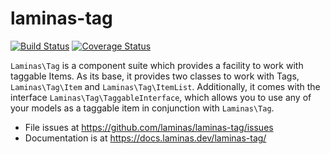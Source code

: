 # laminas-tag

[![Build Status](https://travis-ci.org/laminas/laminas-tag.svg?branch=master)](https://travis-ci.org/laminas/laminas-tag)
[![Coverage Status](https://coveralls.io/repos/laminas/laminas-tag/badge.svg?branch=master)](https://coveralls.io/r/laminas/laminas-tag?branch=master)

`Laminas\Tag` is a component suite which provides a facility to work with taggable
Items. As its base, it provides two classes to work with Tags, `Laminas\Tag\Item`
and `Laminas\Tag\ItemList`. Additionally, it comes with the interface
`Laminas\Tag\TaggableInterface`, which allows you to use any of your models as a
taggable item in conjunction with `Laminas\Tag`.


- File issues at https://github.com/laminas/laminas-tag/issues
- Documentation is at https://docs.laminas.dev/laminas-tag/
